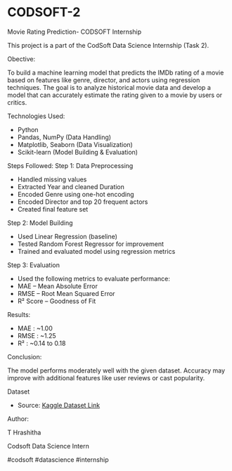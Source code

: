 # CODSOFT-2
Movie Rating Prediction- CODSOFT Internship

This project is a part of the CodSoft Data Science Internship (Task 2).

Obective:

To build a machine learning model that predicts the IMDb rating of a movie based on features like genre, director, and actors using regression techniques.
The goal is to analyze historical movie data and develop a model that can accurately estimate the rating given to a movie by users or critics.

Technologies Used:
 - Python
 - Pandas, NumPy (Data Handling)
 - Matplotlib, Seaborn (Data Visualization)
 - Scikit-learn (Model Building & Evaluation)

Steps Followed:
  Step 1: Data Preprocessing
   - Handled missing values
   - Extracted Year and cleaned Duration
   - Encoded Genre using one-hot encoding
   - Encoded Director and top 20 frequent actors
   - Created final feature set

  Step 2: Model Building
   - Used Linear Regression (baseline)
   - Tested Random Forest Regressor for improvement
   - Trained and evaluated model using regression metrics

  Step 3: Evaluation
   - Used the following metrics to evaluate performance:
   - MAE – Mean Absolute Error
   - RMSE – Root Mean Squared Error
   - R² Score – Goodness of Fit

Results:

 - MAE :          ~1.00
 - RMSE :         ~1.25
 -  R²  :        ~0.14 to 0.18

Conclusion:

   The model performs moderately well with the given dataset. Accuracy may improve with additional features like user reviews or cast popularity.

Dataset
- Source: [Kaggle Dataset Link](https://www.kaggle.com/datasets/adrianmcmahon/imdb-india-movies)

Author:

T Hrashitha

Codsoft Data Science Intern

#codsoft #datascience #internship

   
